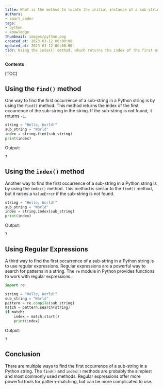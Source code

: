 ```yaml
---
title: What is the method to locate the initial instance of a sub-string in a Python string?
authors:
- smart_coder
tags:
- python
- knowledge
thumbnail: images/python.png
created_at: 2023-03-12 00:00:00
updated_at: 2023-03-12 00:00:00
tldr: Using the index() method, which returns the index of the first occurrence of a sub-string in a string.
---
```


**Contents**

[TOC]

## Using the `find()` method

One way to find the first occurrence of a sub-string in a Python string is by using the `find()` method. This method returns the index of the first occurrence of the sub-string in the string. If the sub-string is not found, it returns `-1`.

```python
string = "Hello, World!"
sub_string = "World"
index = string.find(sub_string)
print(index)
```

Output:
```
7
```

## Using the `index()` method

Another way to find the first occurrence of a sub-string in a Python string is by using the `index()` method. This method is similar to the `find()` method, but it raises a `ValueError` if the sub-string is not found.

```python
string = "Hello, World!"
sub_string = "World"
index = string.index(sub_string)
print(index)
```

Output:
```
7
```

## Using Regular Expressions

A third way to find the first occurrence of a sub-string in a Python string is to use regular expressions. Regular expressions are a powerful way to search for patterns in a string. The `re` module in Python provides functions to work with regular expressions.

```python
import re

string = "Hello, World!"
sub_string = "World"
pattern = re.compile(sub_string)
match = pattern.search(string)
if match:
    index = match.start()
    print(index)
```

Output:
```
7
```

## Conclusion

There are multiple ways to find the first occurrence of a sub-string in a Python string. The `find()` and `index()` methods are probably the simplest and most commonly used methods. Regular expressions offer more powerful tools for pattern-matching, but can be more complicated to use.
